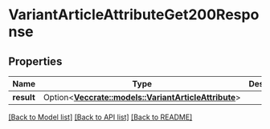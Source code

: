 # VariantArticleAttributeGet200Response

## Properties

Name | Type | Description | Notes
------------ | ------------- | ------------- | -------------
**result** | Option<[**Vec<crate::models::VariantArticleAttribute>**](variantArticleAttribute.md)> |  | [optional]

[[Back to Model list]](../README.md#documentation-for-models) [[Back to API list]](../README.md#documentation-for-api-endpoints) [[Back to README]](../README.md)



